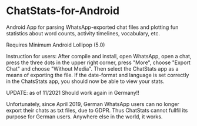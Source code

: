 # ChatStats-for-Android
Android App for parsing WhatsApp-exported chat files and plotting fun statistics about word counts, activity timelines, vocabulary, etc.

Requires Minimum Android Lollipop (5.0)

Instruction for users: After compile and install, open WhatsApp, open a chat, press the three dots in the upper right corner, press "More", choose "Export Chat" and choose "Without Media". Then select the ChatStats app as a means of exporting the file. If the date-format and language is set correctly in the ChatsStats app, you should now be able to view your stats.

UPDATE: as of 11/2021 Should work again in Germany!!

Unfortunately, since April 2019, German WhatsApp users can no longer export their chats as txt files, due to GDPR. Thus ChatStats cannot fullfil its purpose for German users. Anywhere else in the world, it works.

